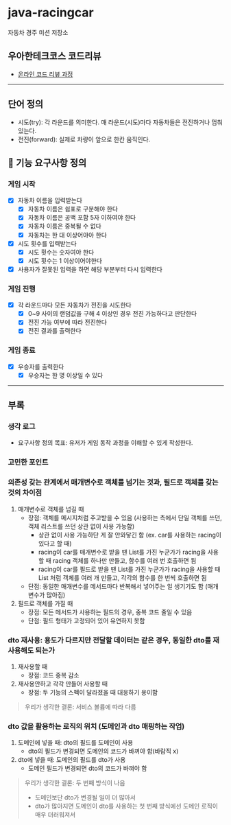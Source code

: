 # java-racingcar

자동차 경주 미션 저장소

## 우아한테크코스 코드리뷰

- [온라인 코드 리뷰 과정](https://github.com/woowacourse/woowacourse-docs/blob/master/maincourse/README.md)

---
## 단어 정의
- 시도(try): 각 라운드를 의미한다. 매 라운드(시도)마다 자동차들은 전진하거나 멈춰있는다.
- 전진(forward): 실제로 차량이 앞으로 한칸 움직인다.

## 📄 기능 요구사항 정의

### 게임 시작
- [x] 자동차 이름을 입력받는다
  - [x] 자동차 이름은 쉼표로 구분해야 한다
  - [x] 자동차 이름은 공백 포함 5자 이하여야 한다
  - [x] 자동차 이름은 중복될 수 없다
  - [x] 자동차는 한 대 이상어야아 한다
- [x] 시도 횟수를 입력받는다
  - [x] 시도 횟수는 숫자여야 한다
  - [x] 시도 횟수는 1 이상이어야한다
- [x] 사용자가 잘못된 입력을 하면 해당 부분부터 다시 입력한다

### 게임 진행
- [x] 각 라운드마다 모든 자동차가 전진을 시도한다
  - [x] 0~9 사이의 랜덤값을 구해 4 이상인 경우 전진 가능하다고 판단한다
  - [x] 전진 가능 여부에 따라 전진한다
  - [x] 전진 결과를 출력한다

### 게임 종료
- [x] 우승자를 출력한다
  - [x] 우승자는 한 명 이상일 수 있다

---
## 부록
### 생각 로그
- 요구사항 정의 목표: 유저가 게임 동작 과정을 이해할 수 있게 작성한다.

### 고민한 포인트
### 의존성 갖는 관계에서 매개변수로 객체를 넘기는 것과, 필드로 객체를 갖는 것의 차이점
1. 매개변수로 객체를 넘길 때
   - 장점: 객체를 메시지처럼 주고받을 수 있음 (사용하는 측에서 단일 객체를 쓰던, 객체 리스트를 쓰던 상관 없이 사용 가능함)
     - 상관 없이 사용 가능하단 게 잘 안와닿긴 함 (ex. car를 사용하는 racing이 있다고 할 때)
     - racing이 car를 매개변수로 받을 땐 List<Car>를 가진 누군가가 racing을 사용할 때 racing 객체를 하나만 만들고, 함수를 여러 번 호출하면 됨
     - racing이 car를 필드로 받을 땐 List<Car>를 가진 누군가가 racing을 사용할 때 List<Racing> 처럼 객체를 여러 개 만들고, 각각의 함수를 한 번씩 호출하면 됨
   - 단점: 동일한 매개변수를 메서드마다 반복해서 넣어주는 일 생기기도 함 (매개변수가 많아짐)
2. 필드로 객체를 가질 때
   - 장점: 모든 메서드가 사용하는 필드의 경우, 중복 코드 줄일 수 있음
   - 단점: 필드 형태가 고정되어 있어 유연하지 못함

### dto 재사용: 용도가 다르지만 전달할 데이터는 같은 경우, 동일한 dto를 재사용해도 되는가
1. 재사용할 때
   - 장점: 코드 중복 감소
2. 재사용안하고 각각 만들어 사용할 때
   - 장점: 두 기능의 스펙이 달라졌을 때 대응하기 용이함

> 우리가 생각한 결론: 서비스 볼륨에 따라 다름

### dto 값을 활용하는 로직의 위치 (도메인과 dto 매핑하는 작업)
1. 도메인에 넣을 때: dto의 필드를 도메인이 사용
   - dto의 필드가 변경되면 도메인의 코드가 바껴야 함(바람직 x)
2. dto에 넣을 때: 도메인의 필드를 dto가 사용
   - 도메인 필드가 변경되면 dto의 코드가 바껴야 함

> 우리가 생각한 결론: 두 번째 방식이 나음
>  - 도메인보단 dto가 변경될 일이 더 많아서
>  - dto가 많아지면 도메인이 dto를 사용하는 첫 번째 방식에선 도메인 로직이 매우 더러워져서